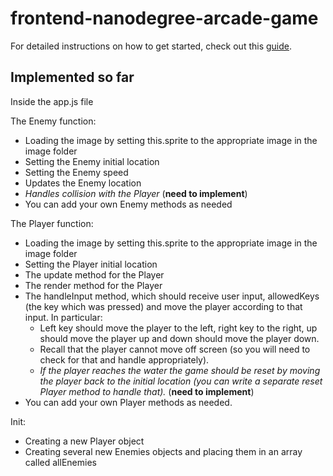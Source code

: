 frontend-nanodegree-arcade-game
===============================


For detailed instructions on how to get started, check out this [guide](https://docs.google.com/document/d/1v01aScPjSWCCWQLIpFqvg3-vXLH2e8_SZQKC8jNO0Dc/pub?embedded=true).


## Implemented so far
Inside the app.js file

The Enemy function:

- Loading the image by setting this.sprite to the appropriate image in the image folder
- Setting the Enemy initial location
- Setting the Enemy speed
- Updates the Enemy location
- *Handles collision with the Player* (**need to implement**)
- You can add your own Enemy methods as needed


The Player function:
- Loading the image by setting this.sprite to the appropriate image in the image folder
- Setting the Player initial location
- The update method for the Player
- The render method for the Player
- The handleInput method, which should receive user input, allowedKeys (the key which was pressed) and move the player according to that input. In particular:
  - Left key should move the player to the left, right key to the right, up should move the player up and down should move the player down.
  - Recall that the player cannot move off screen (so you will need to check for that and handle appropriately).
  - *If the player reaches the water the game should be reset by moving the player back to the initial location (you can write a separate reset Player method to handle that).*  (**need to implement**)
- You can add your own Player methods as needed.


Init:
- Creating a new Player object
- Creating several new Enemies objects and placing them in an array called allEnemies